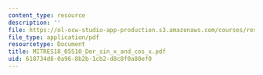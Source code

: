 ```yaml
---
content_type: resource
description: ''
file: https://ol-ocw-studio-app-production.s3.amazonaws.com/courses/res-18-005-highlights-of-calculus-spring-2010/618734d60a968b2b1cb2d8c8f0a80ef0_MITRES18_05S10_Der_sin_x_and_cos_x.pdf
file_type: application/pdf
resourcetype: Document
title: MITRES18_05S10_Der_sin_x_and_cos_x.pdf
uid: 618734d6-0a96-8b2b-1cb2-d8c8f0a80ef0
---
```


